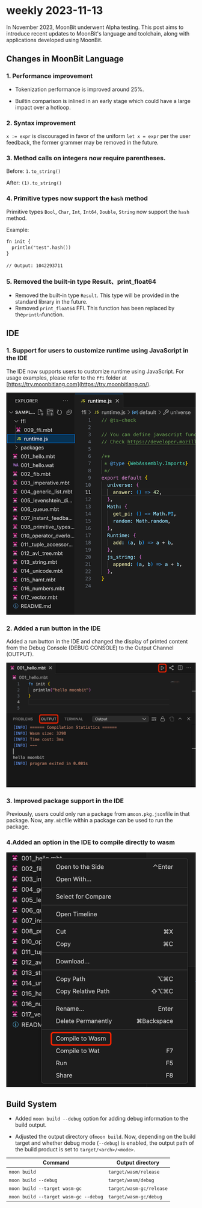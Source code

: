 # weekly 2023-11-13

In November 2023, MoonBit underwent Alpha testing. This post aims to introduce recent updates to MoonBit's language and toolchain, along with applications developed using MoonBit.

<!--truncate-->

## Changes in MoonBit Language

### 1. Performance improvement

- Tokenization performance is improved around 25%.

- Builtin comparison is inlined in an early stage which could have a large impact over a hotloop.

### 2. Syntax improvement

`x := expr` is discouraged in favor of the uniform `let x = expr` per the user feedback, the former grammer may be removed in the future.

### 3. Method calls on integers now require parentheses.

Before: `1.to_string()`

After: `(1).to_string()`

### 4. Primitive types now support the `hash` method

Primitive types `Bool`, `Char`, `Int`, `Int64`, `Double`, `String` now support the `hash` method.

Example:

```
fn init {
  println("test".hash())
}

// Output: 1042293711
```

### 5. Removed the built-in type Result、print_float64

- Removed the built-in type `Result`. This type will be provided in the standard library in the future.
- Removed `print_float64` FFI. This function has been replaced by the`println`function.

## IDE

### 1. Support for users to customize runtime using JavaScript in the IDE

The IDE now supports users to customize runtime using JavaScript. For usage examples, please refer to the `ffi` folder at [https://try.moonbitlang.com](https://try.moonbitlang.cn/).

![](./runtime.png)

### 2. Added a run button in the IDE

Added a run button in the IDE and changed the display of printed content from the Debug Console (DEBUG CONSOLE) to the Output Channel (OUTPUT).

![](./output.png)

### 3. Improved package support in the IDE

Previously, users could only run a package from a`moon.pkg.json`file in that package. Now, any`.mbt`file within a package can be used to run the package.

### 4.Added an option in the IDE to compile directly to wasm

![](./compile-to-wasm.png)

## Build System

- Added `moon build --debug` option for adding debug information to the build output.

- Adjusted the output directory of`moon build`. Now, depending on the build target and whether debug mode (`--debug`) is enabled, the output path of the build product is set to `target/<arch>/<mode>`.

| Command                               | Output directory         |
| ------------------------------------- | ------------------------ |
| `moon build`                          | `target/wasm/release`    |
| `moon build --debug`                  | `target/wasm/debug`      |
| `moon build --target wasm-gc`         | `target/wasm-gc/release` |
| `moon build --target wasm-gc --debug` | `target/wasm-gc/debug`   |
